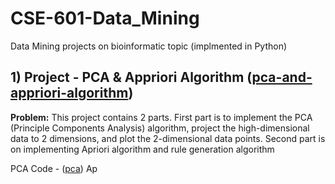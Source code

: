 # CSE-601-Data_Mining
Data Mining projects on bioinformatic topic (implmented in Python)
##
## 1) Project - PCA & Appriori Algorithm ([pca-and-appriori-algorithm](pca-and-appriori-algorithm))
**Problem:** This project contains 2 parts. First part is to implement the PCA (Principle Components Analysis) algorithm, project the high-dimensional data to 2 dimensions, and plot the 2-dimensional data points. Second part is on implementing Apriori
algorithm and rule generation algorithm

PCA Code - ([pca](pca-and-appriori-algorithm/code))
Ap
